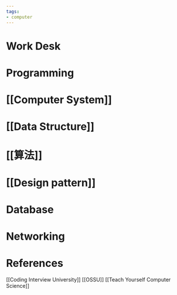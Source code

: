 ```yaml
---
tags:
- computer 
---
```

# Work Desk


# Programming 
# [[Computer System]] 
# [[Data Structure]] 
# [[算法]] 
# [[Design pattern]] 
# Database 
# Networking 

# References 
[[Coding Interview University]]
[[OSSU]]
[[Teach Yourself Computer Science]]